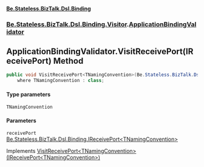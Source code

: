 #### [Be.Stateless.BizTalk.Dsl.Binding](README.md 'README')
### [Be.Stateless.BizTalk.Dsl.Binding.Visitor](Be.Stateless.BizTalk.Dsl.Binding.Visitor.md 'Be.Stateless.BizTalk.Dsl.Binding.Visitor').[ApplicationBindingValidator](ApplicationBindingValidator.md 'Be.Stateless.BizTalk.Dsl.Binding.Visitor.ApplicationBindingValidator')

## ApplicationBindingValidator.VisitReceivePort<TNamingConvention>(IReceivePort<TNamingConvention>) Method

```csharp
public void VisitReceivePort<TNamingConvention>(Be.Stateless.BizTalk.Dsl.Binding.IReceivePort<TNamingConvention> receivePort)
    where TNamingConvention : class;
```
#### Type parameters

<a name='Be.Stateless.BizTalk.Dsl.Binding.Visitor.ApplicationBindingValidator.VisitReceivePort_TNamingConvention_(Be.Stateless.BizTalk.Dsl.Binding.IReceivePort_TNamingConvention_).TNamingConvention'></a>

`TNamingConvention`
#### Parameters

<a name='Be.Stateless.BizTalk.Dsl.Binding.Visitor.ApplicationBindingValidator.VisitReceivePort_TNamingConvention_(Be.Stateless.BizTalk.Dsl.Binding.IReceivePort_TNamingConvention_).receivePort'></a>

`receivePort` [Be.Stateless.BizTalk.Dsl.Binding.IReceivePort&lt;](IReceivePort_TNamingConvention_.md 'Be.Stateless.BizTalk.Dsl.Binding.IReceivePort<TNamingConvention>')[TNamingConvention](ApplicationBindingValidator.VisitReceivePort_TNamingConvention_(IReceivePort_TNamingConvention_).md#Be.Stateless.BizTalk.Dsl.Binding.Visitor.ApplicationBindingValidator.VisitReceivePort_TNamingConvention_(Be.Stateless.BizTalk.Dsl.Binding.IReceivePort_TNamingConvention_).TNamingConvention 'Be.Stateless.BizTalk.Dsl.Binding.Visitor.ApplicationBindingValidator.VisitReceivePort<TNamingConvention>(Be.Stateless.BizTalk.Dsl.Binding.IReceivePort<TNamingConvention>).TNamingConvention')[&gt;](IReceivePort_TNamingConvention_.md 'Be.Stateless.BizTalk.Dsl.Binding.IReceivePort<TNamingConvention>')

Implements [VisitReceivePort&lt;TNamingConvention&gt;(IReceivePort&lt;TNamingConvention&gt;)](IApplicationBindingVisitor.VisitReceivePort_TNamingConvention_(IReceivePort_TNamingConvention_).md 'Be.Stateless.BizTalk.Dsl.Binding.IApplicationBindingVisitor.VisitReceivePort<TNamingConvention>(Be.Stateless.BizTalk.Dsl.Binding.IReceivePort<TNamingConvention>)')
